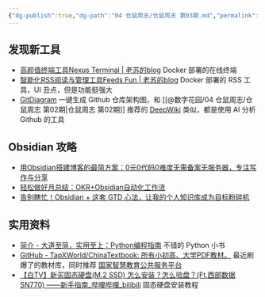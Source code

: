 ```yaml
---
{"dg-publish":true,"dg-path":"04 仓鼠周志/仓鼠周志 第03期.md","permalink":"/04 仓鼠周志/仓鼠周志 第03期/","noteIcon":"dg-note-icon","created":"2025-06-02","updated":"2025-06-03"}
---
```



## 发现新工具

- [高颜值终端工具Nexus Terminal \| 老苏的blog](https://laosu.tech/2025/05/30/%E9%AB%98%E9%A2%9C%E5%80%BC%E7%BB%88%E7%AB%AF%E5%B7%A5%E5%85%B7Nexus%20Terminal/) Docker 部署的在线终端
- [智能化RSS阅读与管理工具Feeds Fun \| 老苏的blog](https://laosu.tech/2025/05/23/%E6%99%BA%E8%83%BD%E5%8C%96RSS%E9%98%85%E8%AF%BB%E4%B8%8E%E7%AE%A1%E7%90%86%E5%B7%A5%E5%85%B7Feeds%20Fun/) Docker 部署的 RSS 工具，UI 丑点，但是功能挺强大
- [GitDiagram](https://gitdiagram.com/) 一键生成 Github 仓库架构图，和 [[@数字花园/04 仓鼠周志/仓鼠周志 第02期\|仓鼠周志 第02期]] 推荐的 [DeepWiki](https://deepwiki.org/) 类似，都是使用 AI 分析 Github 的工具

## Obsidian 攻略

- [用Obsidian搭建博客的最简方案：0元0代码0难度无需备案无服务器，专注写作与分享](https://mp.weixin.qq.com/s/8h5nVDijElaNHsMTziOwPQ)
- [轻松做好月总结：OKR+Obsidian自动化工作流](https://mp.weixin.qq.com/s/ZLPMHFOI8q3uZtxSTfDBfA)
- [告别瞎忙！Obsidian + 这套 GTD 心法，让我的个人知识库成为目标粉碎机](https://mp.weixin.qq.com/s/GUbIRGh0w0dxYH9zaL21fQ)

## 实用资料

- [简介 - 大道至简，实用至上：Python编程指南](https://python.archgrid.xyz/introduce.html) 不错的 Python 小书
- [GitHub - TapXWorld/ChinaTextbook: 所有小初高、大学PDF教材。](https://github.com/TapXWorld/ChinaTextbook) 最近刷爆了的教材库，同时推荐 [国家智慧教育公共服务平台](https://www.smartedu.cn/)
- [【白TV】新买固态硬盘(M.2 SSD) 怎么安装？怎么验盘？(Ft.西部数据 SN770) ——新手指南\_哔哩哔哩\_bilibili](https://www.bilibili.com/video/BV1wT421e7wy/) 固态硬盘安装教程